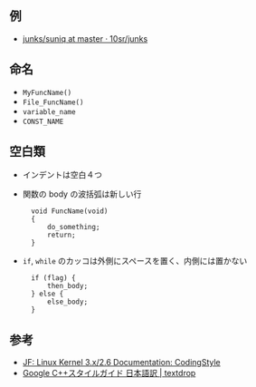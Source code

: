 例
----

* [junks/suniq at master · 10sr/junks](https://github.com/10sr/junks/tree/master/suniq)


命名
----

* `MyFuncName()`
* `File_FuncName()`
* `variable_name`
* `CONST_NAME`


空白類
------

* インデントは空白４つ
* 関数の body の波括弧は新しい行

        void FuncName(void)
        {
            do_something;
            return;
        }

* `if`, `while` のカッコは外側にスペースを置く、内側には置かない

        if (flag) {
            then_body;
        } else {
            else_body;
        }


参考
-----

* [JF: Linux Kernel 3.x/2.6 Documentation: CodingStyle](http://linuxjf.sourceforge.jp/JFdocs/kernel-docs-2.6/CodingStyle.html)
* [Google C++スタイルガイド 日本語訳 | textdrop](http://www.textdrop.net/google-styleguide-ja/cppguide.xml)